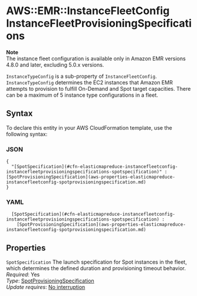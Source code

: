 # AWS::EMR::InstanceFleetConfig InstanceFleetProvisioningSpecifications<a name="aws-properties-elasticmapreduce-instancefleetconfig-instancefleetprovisioningspecifications"></a>

**Note**  
The instance fleet configuration is available only in Amazon EMR versions 4\.8\.0 and later, excluding 5\.0\.x versions\.

`InstanceTypeConfig` is a sub\-property of `InstanceFleetConfig`\. `InstanceTypeConfig` determines the EC2 instances that Amazon EMR attempts to provision to fulfill On\-Demand and Spot target capacities\. There can be a maximum of 5 instance type configurations in a fleet\.

## Syntax<a name="aws-properties-elasticmapreduce-instancefleetconfig-instancefleetprovisioningspecifications-syntax"></a>

To declare this entity in your AWS CloudFormation template, use the following syntax:

### JSON<a name="aws-properties-elasticmapreduce-instancefleetconfig-instancefleetprovisioningspecifications-syntax.json"></a>

```
{
  "[SpotSpecification](#cfn-elasticmapreduce-instancefleetconfig-instancefleetprovisioningspecifications-spotspecification)" : [SpotProvisioningSpecification](aws-properties-elasticmapreduce-instancefleetconfig-spotprovisioningspecification.md)
}
```

### YAML<a name="aws-properties-elasticmapreduce-instancefleetconfig-instancefleetprovisioningspecifications-syntax.yaml"></a>

```
﻿  [SpotSpecification](#cfn-elasticmapreduce-instancefleetconfig-instancefleetprovisioningspecifications-spotspecification) : 
    [SpotProvisioningSpecification](aws-properties-elasticmapreduce-instancefleetconfig-spotprovisioningspecification.md)
```

## Properties<a name="aws-properties-elasticmapreduce-instancefleetconfig-instancefleetprovisioningspecifications-properties"></a>

`SpotSpecification`  <a name="cfn-elasticmapreduce-instancefleetconfig-instancefleetprovisioningspecifications-spotspecification"></a>
The launch specification for Spot instances in the fleet, which determines the defined duration and provisioning timeout behavior\.  
*Required*: Yes  
*Type*: [SpotProvisioningSpecification](aws-properties-elasticmapreduce-instancefleetconfig-spotprovisioningspecification.md)  
*Update requires*: [No interruption](https://docs.aws.amazon.com/AWSCloudFormation/latest/UserGuide/using-cfn-updating-stacks-update-behaviors.html#update-no-interrupt)